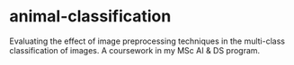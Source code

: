 # animal-classification
Evaluating the effect of image preprocessing techniques in the multi-class classification of images. A coursework in my MSc AI &amp; DS program.
